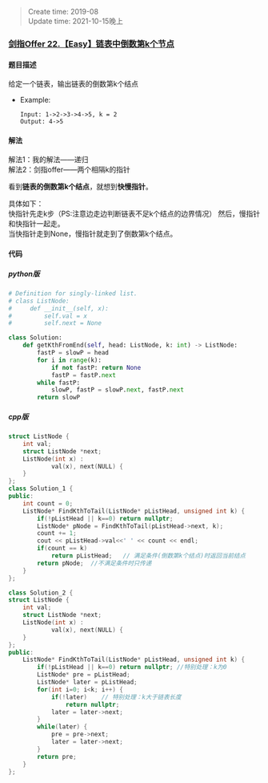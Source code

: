 > Create time: 2019-08  
> Update time: 2021-10-15晚上

### [剑指Offer 22.【Easy】链表中倒数第k个节点](https://leetcode-cn.com/problems/lian-biao-zhong-dao-shu-di-kge-jie-dian-lcof/)
#### 题目描述
给定一个链表，输出链表的倒数第k个结点

- Example:
    ```
    Input: 1->2->3->4->5, k = 2
    Output: 4->5
    ```  

#### 解法
解法1：我的解法——递归  
解法2：剑指offer——两个相隔k的指针  

看到**链表的倒数第k个结点**，就想到**快慢指针**。  

具体如下：  
快指针先走k步（PS:注意边走边判断链表不足k个结点的边界情况）
然后，慢指针和快指针一起走。  
当快指针走到None，慢指针就走到了倒数第k个结点。
#### 代码
##### python版
```python
# Definition for singly-linked list.
# class ListNode:
#     def __init__(self, x):
#         self.val = x
#         self.next = None

class Solution:
    def getKthFromEnd(self, head: ListNode, k: int) -> ListNode:
        fastP = slowP = head
        for i in range(k):
            if not fastP: return None
            fastP = fastP.next
        while fastP:
            slowP, fastP = slowP.next, fastP.next
        return slowP
```

##### cpp版
```cpp
struct ListNode {
	int val;
	struct ListNode *next;
	ListNode(int x) :
			val(x), next(NULL) {
	}
};
class Solution_1 {
public:
    int count = 0;
    ListNode* FindKthToTail(ListNode* pListHead, unsigned int k) {
        if(!pListHead || k==0) return nullptr;
        ListNode* pNode = FindKthToTail(pListHead->next, k);
        count += 1;
        cout << pListHead->val<<' ' << count << endl;
        if(count == k)
            return pListHead;   // 满足条件(倒数第k个结点)时返回当前结点
        return pNode;  //不满足条件时只传递
    }
};
```

```cpp
class Solution_2 {
struct ListNode {
	int val;
	struct ListNode *next;
	ListNode(int x) :
			val(x), next(NULL) {
	}
};
public:
    ListNode* FindKthToTail(ListNode* pListHead, unsigned int k) {
        if(!pListHead || k==0) return nullptr; //特别处理：k为0
        ListNode* pre = pListHead;
        ListNode* later = pListHead;
        for(int i=0; i<k; i++) {
            if(!later)    // 特别处理：k大于链表长度
                return nullptr;
            later = later->next;
        }
        while(later) {
            pre = pre->next;
            later = later->next;
        }
        return pre;
    }
};
```